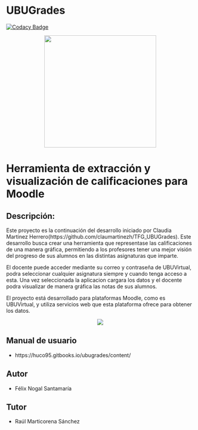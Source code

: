 # UBUGrades

[![Codacy Badge](https://api.codacy.com/project/badge/Grade/8a78f353aa8044dca200766d131b3d56)](https://app.codacy.com/app/yjx0003/UBUMonitor?utm_source=github.com&utm_medium=referral&utm_content=yjx0003/UBUMonitor&utm_campaign=Badge_Grade_Settings)

<p align="center"><img height="300" src="https://github.com/huco95/UBUGrades/blob/master/resources/img/logo.png" />
</p>
<h1>Herramienta de extracción y visualización de calificaciones para Moodle</h1>
<h2>Descripción:</h2>
Este proyecto es la continuación del desarrollo iniciado por Claudia Martinez Herrero(https://github.com/claumartinezh/TFG_UBUGrades).
Este desarrollo busca crear una herramienta que representase las calificaciones de una manera gráfica, permitiendo a los profesores tener una mejor visión del progreso de sus alumnos en las distintas asignaturas que imparte.

El docente puede acceder mediante su correo y contraseña de UBUVirtual, podra seleccionar cualquier asignatura siempre y cuando tenga acceso a esta. Una vez seleccionada la aplicacion cargara los datos y el docente podra visualizar de manera gráfica las notas de sus alumnos.

El proyecto está desarrollado para plataformas Moodle, como es UBUVirtual, y utiliza servicios web que esta plataforma ofrece para obtener los datos.

<p align="center"><img src="https://github.com/huco95/UBUGrades/blob/master/resources/img/ubugrades.png" />

<h2>Manual de usuario</h2>
<ul>
<li>https://huco95.gitbooks.io/ubugrades/content/</li>
</ul>

<h2>Autor</h2>
<ul>
<li>Félix Nogal Santamaría</li>
</ul>
<h2>Tutor</h2>
<ul>
<li>Raúl Marticorena Sánchez</li>
</ul>
<br/>
